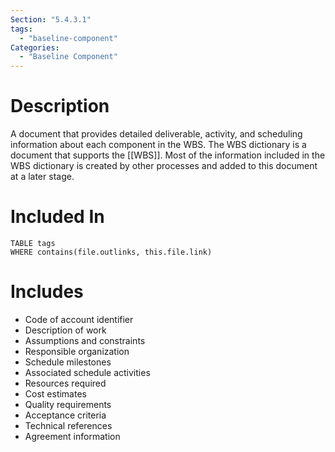 ```yaml
---
Section: "5.4.3.1"
tags:
  - "baseline-component"
Categories:
  - "Baseline Component"
---
```

# Description
A document that provides detailed deliverable, activity, and scheduling information about each component in the WBS. The WBS dictionary is a document that supports the [[WBS]]. Most of the information included in the WBS dictionary is created by other processes and added to this document at a later stage.
# Included In
```dataview
TABLE tags
WHERE contains(file.outlinks, this.file.link)
```
# Includes
- Code of account identifier
- Description of work
- Assumptions and constraints
- Responsible organization
- Schedule milestones
- Associated schedule activities
- Resources required
- Cost estimates
- Quality requirements
- Acceptance criteria
- Technical references
- Agreement information